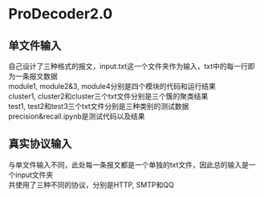 # ProDecoder2.0

## 单文件输入
自己设计了三种格式的报文，input.txt这一个文件夹作为输入，txt中的每一行即为一条报文数据  
module1, module2&3, module4分别是四个模块的代码和运行结果  
cluster1, cluster2和cluster三个txt文件分别是三个簇的聚类结果  
test1, test2和test3三个txt文件分别是三种类别的测试数据  
precision&recall.ipynb是测试代码以及结果  

## 真实协议输入
与单文件输入不同，此处每一条报文都是一个单独的txt文件，因此总的输入是一个input文件夹  
共使用了三种不同的协议，分别是HTTP, SMTP和QQ
